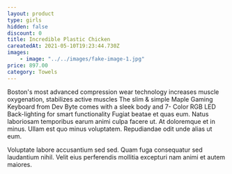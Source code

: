 ```yaml
---
layout: product
type: girls
hidden: false
discount: 0
title: Incredible Plastic Chicken
careatedAt: 2021-05-10T19:23:44.730Z
images:
    - image: "../../images/fake-image-1.jpg"
price: 897.00
category: Towels
---
```

Boston's most advanced compression wear technology increases muscle oxygenation, stabilizes active muscles
The slim & simple Maple Gaming Keyboard from Dev Byte comes with a sleek body and 7- Color RGB LED Back-lighting for smart functionality
Fugiat beatae et quas eum. Natus laboriosam temporibus earum animi culpa facere ut. At doloremque et in minus. Ullam est quo minus voluptatem. Repudiandae odit unde alias ut eum.
 Voluptate labore accusantium sed sed. Quam fuga consequatur sed laudantium nihil. Velit eius perferendis mollitia excepturi nam animi et autem maiores.
